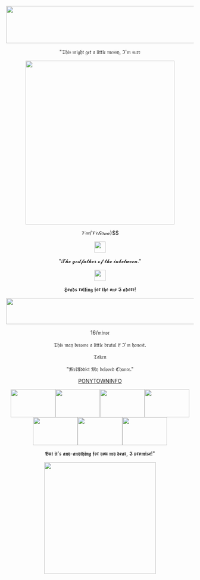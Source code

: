 <p align="center"> <img width="1000" height="100" src="https://64.media.tumblr.com/d1daec2f8e389cf844bcd8d8d1c94cc3/ae2433434469ecfc-38/s400x600/1cf4826b78e64eb7d2135642b8d0942d1ce582cf.pnj"> </p>
<p align="center"> "𝔗𝔥𝔦𝔰 𝔪𝔦𝔤𝔥𝔱 𝔤𝔢𝔱 𝔞 𝔩𝔦𝔱𝔱𝔩𝔢 𝔪𝔢𝔰𝔰𝔶, ℑ'𝔪 𝔰𝔲𝔯𝔢
<p align="center"> <img width="400" height="440" src="https://files.catbox.moe/yjl9mg.webp"> </p>
<p align= "center"> 𝒱𝑒𝑒/𝒱𝑒𝓁𝒾𝑜𝓃𝒶}$$
<p align= "center"> <img width="30" height="30" src="https://64.media.tumblr.com/a9c2a164ac44f664a4805f5d9bb306e5/9cd7c663e33f0456-f4/s75x75_c1/d14c593fa5192c7d88fc613a89fda0bfd30afa7e.gifv"> </p>
<p align="center"> "𝓣𝓱𝓮 𝓰𝓸𝓭𝓯𝓪𝓽𝓱𝓮𝓻 𝓸𝓯 𝓽𝓱𝓮 𝓲𝓷𝓫𝓮𝓽𝔀𝓮𝓮𝓷."
<p align= "center"> <img width="30" height="30" src="https://64.media.tumblr.com/9c2d7e44c395ec5dbf96fcc3dcf80dee/tumblr_inline_p8doaxwukd1rpglid_75sq.gifv"> </p> 
<p align= "center"> 𝕳𝖊𝖆𝖉𝖘 𝖗𝖔𝖑𝖑𝖎𝖓𝖌 𝖋𝖔𝖗 𝖙𝖍𝖊 𝖔𝖓𝖊 𝕴 𝖆𝖉𝖔𝖗𝖊!
<p align="center"> <img width="900" height="70" src="https://64.media.tumblr.com/076edc7d325191f51cd3b260ff237a2b/d064790de911ee2d-02/s400x600/e9e4c1bf44479a348a0dad11d24e9eefcc3cc115.pnj"> </p>
<p align= "center"> 16/𝔪𝔦𝔫𝔬𝔯
<p align="center"> 𝔗𝔥𝔦𝔰 𝔪𝔞𝔶 𝔟𝔢𝔠𝔬𝔪𝔢 𝔞 𝔩𝔦𝔱𝔱𝔩𝔢 𝔟𝔯𝔲𝔱𝔞𝔩 𝔦𝔣 ℑ'𝔪 𝔥𝔬𝔫𝔢𝔰𝔱.
<p align= "center"> 𝔗𝔞𝔨𝔢𝔫
<p align="center"> "𝔐𝔢𝔩𝔄𝔡𝔡𝔦𝔠𝔱 𝔐𝔶 𝔟𝔢𝔩𝔬𝔳𝔢𝔡 ℭ𝔥𝔞𝔫𝔠𝔢."
<p align="center"> <a href="https://www.patreon.com/preview/campaign?u=72833203&fan_landing=true&view_as=public" target="_blank">PONYTOWNINFO</a> 
<p align="center"> <img width="120" height="75" src="https://64.media.tumblr.com/e0693d3e3eb6b3db6fd7ca2b7097e8fc/e1363fcb45235c50-70/s100x200/1a7059c98cc32ccd56360665cd76515218c4b9e6.gifv"><img width="120" height="75" src="https://64.media.tumblr.com/ccd9d4de7751c57bc9fcb48109919abb/65e5f04146774905-1e/s400x600/8875380807dfc3e95ec85d8e674897e5a69bc9f1.jpg"><img width="120" height="75" src="https://64.media.tumblr.com/c4c1e2819ac815f9ed057efe5809cdb8/8a42bf4c12d3f662-d0/s250x400/29458c00ea639a49be2f579e5ee88f9f6da653f2.jpg"><img width="120" height="75" src="https://64.media.tumblr.com/d49ae83d4350550860ad59f44357df0c/0d5bf3abf003e4e3-27/s400x600/c5c8416c9bdc212ac1f195ef00d1032a973aede4.pnj"><img width="120" height="75" src="https://i.pinimg.com/736x/f3/ee/35/f3ee35a5b5cce6a71ba03d1d28163078.jpg"><img width="120" height="75" src="https://i.pinimg.com/736x/a7/a6/5b/a7a65b3e800fa51f65ce38ef7123752b.jpg"><img width="120" height="75" src="https://i.pinimg.com/736x/a9/a0/26/a9a0267fabacac193eb474cecfec5b6b.jpg">
<p align= "center"> 𝕭𝖚𝖙 𝖎𝖙'𝖘 𝖆𝖓𝖞-𝖆𝖓𝖞𝖙𝖍𝖎𝖓𝖌 𝖋𝖔𝖗  𝖞𝖔𝖚 𝖒𝖞 𝖉𝖊𝖆𝖗, 𝕴 𝖕𝖗𝖔𝖒𝖎𝖘𝖊!"
<p align="center"> <img width="300" height="300" src="https://github.com/user-attachments/assets/c79bd066-bde8-4862-b735-6963484de2a8"></p>
